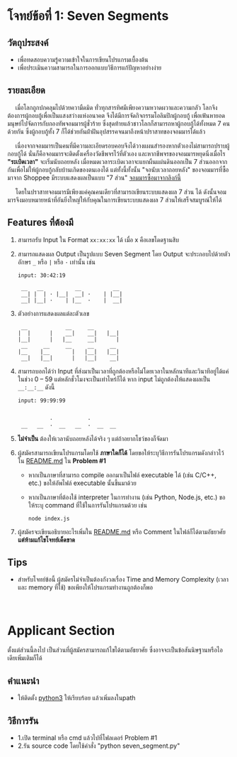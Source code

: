 # โจทย์ข้อที่ 1: Seven Segments

## วัตถุประสงค์

- เพื่อทดสอบความรู้ความเข้าใจในการเขียนโปรแกรมเบื้องต้น
- เพื่อประเมินความสามารถในการออกแบบวิธีการแก้ปัญหาอย่างง่าย

## รายละเอียด

&emsp; เมื่อโลกถูกปกคลุมไปด้วยความืดมิด ทั่วทุกสารทิศมีเพียงความหวาดผวาและความกลัว โลกจึงต้องการผู้กอบกู้เพื่อเป็นแสงสว่างแห่งอนาคต จึงได้มีการจัดกิจกรรมโอลิมปิกผู้กอบกู้ เพื่อเฟ้นหายอดมนุษย์ไปจัดการกับกองทัพจอมมารผู้ชั่วร้าย ซึ่งสุดท้ายแล้วชาวโลกก็สามารถหาผู้กอบกู้ได้ทั้งหมด 7 คนด้วยกัน ซึ่งผู้กอบกู้ทั้ง 7 ก็ได้ช่วยกันฝ่าฝันอุปสรรคจนมาถึงหน้าปราสาทของจอมมารได้แล้ว

&emsp; เนื่องจากจอมมารเป็นคนที่มีความละเอียดรอบคอบจึงได้วางแผนสำรองหากตัวเองไม่สามารถปราบผู้กอบกู้ได้ นั่นก็คือจอมมารจะติดตั้งเครื่องวัดชีพจรไว้ที่ตัวเอง และหากชีพจรของจอมมารหยุดนิ่งเมื่อไร **"ระเบิดเวลา"** จะเริ่มนับถอยหลัง เมื่อหมดเวลาระเบิดเวลาจะแยกผืนแผ่นดินออกเป็น 7 ส่วนออกจากกันเพื่อไม่ให้ผู้กอบกู้กลับบ้านเกิดของตนเองได้ แต่ทั้งนี้ทั้งนั้น "จอนับเวลาถอยหลัง" ของจอมมารที่ซื้อมาจาก Shoppee มีระบบแสดงผลเป็นแบบ "7 ส่วน" [จอมมารซื้อมาจากลิงก์นี้](https://shopee.com.my/CLOCK-LED-Seven-Segment-7-segments-0-56-inch-Red-Common-Red-Cathode-%7C-CLOCK-LED-Seven-Segment-7-segmen-0-56-inch-Red-Common-Cathode-Merah-i.265510370.3338000864?gclid=Cj0KCQjw--GFBhDeARIsACH_kdbaXbmTu8N4K5b1rWNkYYift6X2N2dnxfyiAl3y9V1ed4iZSlkBtZkaAqEcEALw_wcB)

&emsp; โดยในปราสาทจอมมารมีเพียงแค่คุณคนเดียวที่สามารถเขียนระบบแสดงผล 7 ส่วน ได้ ดังนั้นจอมมารจึงมอบหมายหน้าที่อันยิ่งใหญ่ให้กับคุณในการเขียนระบบแสดงผล 7 ส่วนให้เสร็จสมบูรณ์ให้ได้

## Features ที่ต้องมี

1. สามารถรับ Input ใน Format `xx:xx:xx` ได้ เมื่อ x คือเลขโดดฐานสิบ

2. สามารถแสดงผล Output เป็นรูปแบบ Seven Segment โดย Output จะประกอบไปด้วยตัวอักษร `_` หรือ `|` หรือ `·` เท่านั้น เช่น

   ```
   input: 30:42:19

    __   __          __          __
    __| |  | · |__|  __| ·    | |__|
    __| |__| ·    | |__  ·    |  __|
   ```

3. ตัวอย่างการแสดงผลแต่ละตัวเลข

   ```
    __            __     __
   |  |      |    __|    __|   |__|
   |__|      |   |__     __|      |
    __     __     __     __     __
   |__    |__       |   |__|   |__|
    __|   |__|      |   |__|    __|
   ```

4. สามารถบอกได้ว่า Input ที่ส่งมาเป็นเวลาที่ถูกต้องหรือไม่โดยเวลาในหลักนาทีและวินาทีอยู่ได้แค่ในช่วง 0 – 59 แต่หลักชั่วโมงจะเป็นเท่าไหร่ก็ได้ หาก input ไม่ถูกต้องให้แสดงผลเป็น `__:__:__` ดังนี้

   ```
   input: 99:99:99


             ·           ·
    __   __  ·  __   __  ·  __  __
   ```

5. **ไม่จำเป็น** ต้องให้เวลานับถอยหลังได้จริง ๆ แต่ถ้าอยากโชว์ของก็จัดมา

6. ผู้สมัครสามารถเขียนโปรแกรมโดยใช้ **ภาษาใดก็ได้** โดยขอให้ระบุวิธีการรันโปรแกรมดังกล่าวไว้ใน [README.md](https://github.com/isd-sgcu/sgcu64-frontend-recruitment/tree/master/Problem%20%231) ใน **Problem #1**

   - หากเป็นภาษาที่สามารถ compile ออกมาเป็นไฟล์ executable ได้ (เช่น C/C++, etc.) ขอให้อัพไฟล์ executable นั้นขึ้นมาด้วย
   - หากเป็นภาษาที่ต้องใช้ interpreter ในการทำงาน (เช่น Python, Node.js, etc.) ขอให้ระบุ command ที่ใช้ในการรันโปรแกรมด้วย เช่น

     ```
     node index.js
     ```

7. ผู้สมัครจะเขียนอธิบายอะไรเพิ่มใน [README.md](https://github.com/isd-sgcu/sgcu64-frontend-recruitment/tree/master/Problem%20%231) หรือ Comment ในไฟล์ก็ได้ตามอัธยาศัย **แต่ห้ามแก้ไขโจทย์เด็ดขาด**

## Tips

- สำหรับโจทย์ข้อนี้ ผู้สมัครไม่จำเป็นต้องกังวลเรื่อง Time and Memory Complexity (เวลาและ memory ที่ใช้) ขอเพียงให้โปรแกรมทำงานถูกต้องก็พอ

<br/>

# Applicant Section

ตั้งแต่ส่วนนี้ลงไป เป็นส่วนที่ผู้สมัครสามารถแก้ไขได้ตามอัธยาศัย ซึ่งอาจจะเป็นข้อสันนิษฐานหรือไอเดียเพิ่มเติมก็ได้

## คำแนะนำ

- ให้ติดตั้ง [python3](https://www.python.org/downloads/) ให้เรียบร้อย แล้วเพิ่มลงในpath

## วิธีการรัน
- 1.เปิด terminal หรือ cmd แล้วไปที่โฟลเดอร์ Problem #1
- 2.รัน source code โดยใช้คำสั่ง "python seven_segment.py"
